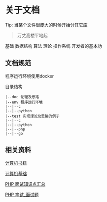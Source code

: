 # 关于文档

Tip: 当某个文件很庞大的时候开始分其它库

> 万丈高楼平地起

基础 数据结构 算法 理论 操作系统 开发者的基本功


## 文档规范

程序运行环境使用docker

目录结构

```
|--doc 论理及思路
|--env 程序运行环境
|--|--c
|--|--python
|--test 实现理论及思路的例子
|--|--c
|--|--python
|--|--php
|--|--go
```

## 相关资料

[计算机书籍](https://github.com/iamshuaidi/CS-Book)

[计算机基础](https://github.com/CyC2018/CS-Notes)

[PHP 面试知识点汇总](https://github.com/wudi/PHP-Interview-Best-Practices-in-China)

[PHP 笔试_面试题](https://www.jianshu.com/p/d873383aa24e)

